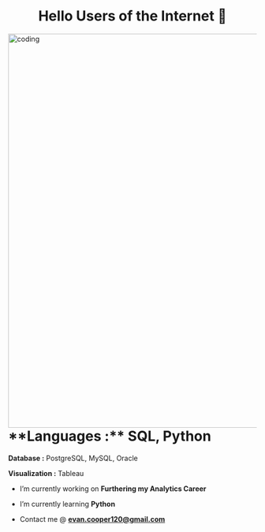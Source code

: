 <h1 align="center">Hello Users of the Internet 👋 </h1>
<img align="left" alt="coding" width="800" src="https://github.com/evanjcooper/evanjcooper/assets/149256581/324b17ae-5dbb-4fd7-9557-6ca7f874d4b4">



<h1 align="left">**Languages :** SQL, Python</h1>


**Database :** PostgreSQL, MySQL, Oracle

**Visualization :** Tableau

-  I’m currently working on **Furthering my Analytics Career**

-  I’m currently learning **Python**

-  Contact me @ **evan.cooper120@gmail.com**





